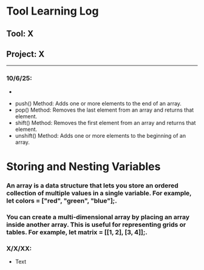 # Tool Learning Log

## Tool: **X**

## Project: **X**

---

### 10/6/25:
*
<ul>
<li>push() Method: Adds one or more elements to the end of an array.</li>

<li>pop() Method: Removes the last element from an array and returns that element.</li>

<li>shift() Method: Removes the first element from an array and returns that element.</li>

<li>unshift() Method: Adds one or more elements to the beginning of an array.</li>
</ul>
<h1>Storing and Nesting Variables</h1>
<h3>An array is a data structure that lets you store an ordered collection of multiple values in a single variable. For example, let colors = ["red", "green", "blue"];.</h3>

<h3>You can create a multi-dimensional array by placing an array inside another array. This is useful for representing grids or tables. For example, let matrix = [[1, 2], [3, 4]];.</h3>


### X/X/XX:
* Text


<!--
* Links you used today (websites, videos, etc)
* Things you tried, progress you made, etc
* Challenges, a-ha moments, etc
* Questions you still have
* What you're going to try next
-->

